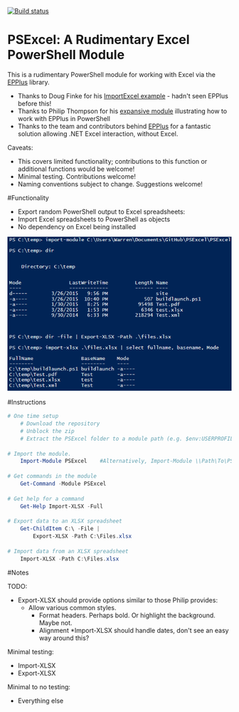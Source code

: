 [![Build status](https://ci.appveyor.com/api/projects/status/cew1v6k58hvfiseo/branch/master?svg=true)](https://ci.appveyor.com/project/RamblingCookieMonster/psexcel)

PSExcel: A Rudimentary Excel PowerShell Module
=============

This is a rudimentary PowerShell module for working with Excel via the [EPPlus](http://epplus.codeplex.com/) library.

* Thanks to Doug Finke for his [ImportExcel example](https://github.com/dfinke/ImportExcel/blob/master/ImportExcel) - hadn't seen EPPlus before this!
* Thanks to Philip Thompson for his [expansive module](https://excelpslib.codeplex.com/) illustrating how to work with EPPlus in PowerShell
* Thanks to the team and contributors behind [EPPlus](http://epplus.codeplex.com/) for a fantastic solution allowing .NET Excel interaction, without Excel.

Caveats:

* This covers limited functionality; contributions to this function or additional functions would be welcome!
* Minimal testing.  Contributions welcome!
* Naming conventions subject to change.  Suggestions welcome!

#Functionality

* Export random PowerShell output to Excel spreadsheets:
* Import Excel spreadsheets to PowerShell as objects
* No dependency on Excel being installed

![Example](/Media/Example.png)

#Instructions

```powershell
# One time setup
    # Download the repository
    # Unblock the zip
    # Extract the PSExcel folder to a module path (e.g. $env:USERPROFILE\Documents\WindowsPowerShell\Modules\)

# Import the module.
    Import-Module PSExcel    #Alternatively, Import-Module \\Path\To\PSExcel

# Get commands in the module
    Get-Command -Module PSExcel

# Get help for a command
    Get-Help Import-XLSX -Full

# Export data to an XLSX spreadsheet
    Get-ChildItem C:\ -File |
        Export-XLSX -Path C:\Files.xlsx

# Import data from an XLSX spreadsheet
    Import-XLSX -Path C:\Files.xlsx
```

#Notes

TODO:

* Export-XLSX should provide options similar to those Philip provides:
  * Allow various common styles.
     * Format headers.  Perhaps bold. Or highlight the background.  Maybe not.
     * Alignment
*Import-XLSX should handle dates, don't see an easy way around this?

Minimal testing:
* Import-XLSX
* Export-XLSX

Minimal to no testing:
* Everything else
